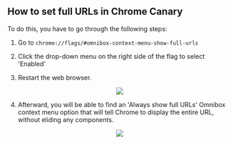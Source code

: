 ## How to set full URLs in Chrome Canary

To do this, you have to go through the following steps:

1. Go to `chrome://flags/#omnibox-context-menu-show-full-urls`

2. Click the drop-down menu on the right side of the flag to select 'Enabled'

3. Restart the web browser.

<p align="center"><img src="https://github.com/ayumi-cloud/oc-security-module/blob/master/src/assets/images/chrome-full-1.jpg"></p>

4. Afterward, you will be able to find an 'Always show full URLs' Omnibox context menu option that will tell Chrome to display the entire URL, without eliding any components.

<p align="center"><img src="https://github.com/ayumi-cloud/oc-security-module/blob/master/src/assets/images/chrome-full-2.jpg"></p>
